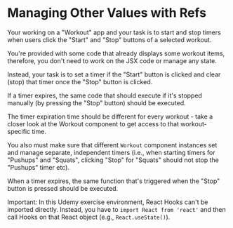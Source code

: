 # Managing Other Values with Refs

Your working on a "Workout" app and your task is to start and stop timers when users click the "Start" and "Stop" buttons of a selected workout.

You're provided with some code that already displays some workout items, therefore, you don't need to work on the JSX code or manage any state.

Instead, your task is to set a timer if the "Start" button is clicked and clear (stop) that timer once the "Stop" button is clicked.

If a timer expires, the same code that should execute if it's stopped manually (by pressing the "Stop" button) should be executed.

The timer expiration time should be different for every workout - take a closer look at the Workout component to get access to that workout-specific time.

You also must make sure that different `Workout` component instances set and manage separate, independent timers (i.e., when starting timers for "Pushups" and "Squats", clicking "Stop" for "Squats" should not stop the "Pushups" timer etc).

When a timer expires, the same function that's triggered when the "Stop" button is pressed should be executed.

Important: In this Udemy exercise environment, React Hooks can't be imported directly. Instead, you have to `import React from 'react'` and then call Hooks on that React object (e.g., `React.useState()`).
